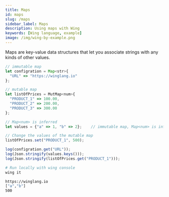 ```yaml
---
title: Maps
id: maps
slug: /maps
sidebar_label: Maps
description: Using maps with Wing
keywords: [Wing language, example]
image: /img/wing-by-example.png
---
```


Maps are key-value data structures that let you associate strings with any kinds of other values.

```js playground example title="main.w"
// immutable map
let configration = Map<str>{
  "URL" => "https://winglang.io"
};

// mutable map
let listOfPrices = MutMap<num>{
  "PRODUCT_1" => 100.00,
  "PRODUCT_2" => 200.00,
  "PRODUCT_3" => 300.00
};

// Map<num> is inferred 
let values = {"a" => 1, "b" => 2};    // immutable map, Map<num> is inferred

// Change the values of the mutable map
listOfPrices.set("PRODUCT_1", 500);

log(configration.get("URL"));
log(Json.stringify(values.keys()));
log(Json.stringify(listOfPrices.get("PRODUCT_1")));
```

```bash title="Wing console output"
# Run locally with wing console
wing it

https://winglang.io
["a","b"]
500
```